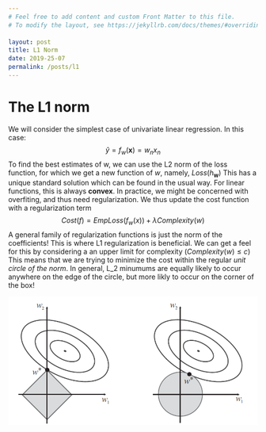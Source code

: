 ```yaml
---
# Feel free to add content and custom Front Matter to this file.
# To modify the layout, see https://jekyllrb.com/docs/themes/#overriding-theme-defaults

layout: post
title: L1 Norm
date: 2019-25-07
permalink: /posts/l1
---
```

# The L1 norm

We will consider the simplest case of univariate linear regression. In this case:
$$ \hat{y}= f_w(\textbf{x})=w_n x_n $$
To find the best estimates of w, we can use the L2 norm of the loss function, for which we get a new function of $w$, namely, $Loss(h_\textbf{w})$
This has a unique standard solution which can be found in the usual way. For linear functions, this is always **convex**. In practice, we might be concerned with overfiting, and thus need regularization. We thus update the cost function with a regularization term
$$ Cost(f)= EmpLoss(f_w(x)) + \lambda Complexity(w) $$
A general family of regularization functions is just the norm of the coefficients!
This is where L1 regularization is beneficial. We can get a feel for this by considering a an upper limit for complexity ($Complexity(w) \leq c$)
This means that we are trying to minimize the cost within the regular *unit circle of the norm*. In general, L_2 minumums are equally likely to occur anywhere on the edge of the circle, but more likly to occur on the corner of the box!

![picture](/assets/l1.png)

